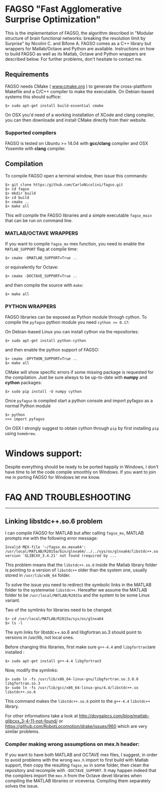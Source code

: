 # FAGSO "Fast Agglomerative Surprise Optimization"

This is the implementation of FAGSO, the algorithm described in "Modular structure of brain functional networks: breaking the resolution limit by Surprise" by Nicolini C. and Bifone A.
FAGSO comes as a C++ library but wrappers for Matlab/Octave and Python are available. Instructions on how to build FAGSO as well as its Matlab, Octave and Python wrappers are described below.
For further problems, don't hesitate to contact me.

## Requirements
FAGSO needs CMake ( www.cmake.org ) to generate the cross-plattform Makefile and a C/C++ compiler to make the executable.
On Debian-based systems this should suffice:

    $> sudo apt-get install build-essential cmake

On OSX you'd need of a working installation of XCode and clang compiler, you can then downloade and install CMake directly from their website.

### Supported compilers
FAGSO is tested on Ubuntu >= 14.04 with **gcc/clang** compiler and OSX Yosemite with **clang** compiler.

## Compilation
To compile FAGSO open a terminal window, then issue this commands:

    $> git clone https:/github.com/CarloNicolini/fagso.git
    $> cd fagso
    $> mkdir build
    $> cd build
    $> cmake ..
    $> make all

This will compile the FAGSO libraries and a simple executable `fagso_main` that can be run on command line.

### MATLAB/OCTAVE WRAPPERS
If you want to compile `fagso_mx` mex function, you need to enable the `MATLAB_SUPPORT` flag at compile time:

    $> cmake -DMATLAB_SUPPORT=True ..

or equivalently for Octave:

    $> cmake -DOCTAVE_SUPPORT=True ..

and then compile the source with `make`:

    $> make all

### PYTHON WRAPPERS
FAGSO libraries can be exposed as Python module through cython.
To compile the `pyfagso` python module you need `cython >= 0.17`:

On Debian-based Linux you can install cython via the repositories:

    $> sudo apt-get install python-cython

and then enable the python support of FAGSO:

    $> cmake -DPYTHON_SUPPORT=True ..
    $> make all

CMake will show specific errors if some missing package is requested for the compilation. Just be sure always to be up-to-date with **numpy** and **cython** packages:

    $> sudo pip install -U numpy cython


Once `pyfagso` is compiled start a python console and import pyfagso as a normal Python module

    $> python
    >>> import pyfagso

On OSX I strongly suggest to obtain cython through `pip` by first installing `pip` using `homebrew`. 

# Windows support:
Despite everything should be ready to be ported happily in Windows, I don't have time to let the code compile smoothly on Windows. If you want to join me in porting FAGSO for Windows let me know.

# FAQ AND TROUBLESHOOTING
---

## Linking libstdc++.so.6 problem

I can compile FAGSO for MATLAB but after calling `fagso_mx`, MATLAB prompts me with the following error message:

```
Invalid MEX-file '~/fagso_mx.mexa64': /usr/local/MATLAB/R2015a/bin/glnxa64/../../sys/os/glnxa64/libstdc++.so.6: version `GLIBCXX_3.4.21' not found (required by ...
```

This problem means that the `libstdc++.so.6` inside the Matlab library folder is pointing to a version of `libstdc++` older than the system one, usually stored in `/usr/lib/x86_64` folder.

To solve the issue you need to redirect the symbolic links in the MATLAB folder to the systemwise `libstdc++`. Hereafter we assume the MATLAB folder to be `/usr/local/MATLAB/R2015a` and the system to be some Linux variant.

Two of the symlinks for libraries need to be changed:

```
$> cd /usr/local/MATLAB/R2015a/sys/os/glnxa64
$> ls -l
```

The sym links for libstdc++.so.6 and libgfortran.so.3 should point to versions in /usr/lib, not local ones.


Before changing this libraries, first make sure `g++-4.4` and `libgfortran3`are installed :

```
$> sudo apt-get install g++-4.4 libgfortran3
```

Now, modify the symlinks:

```
$> sudo ln -fs /usr/lib/x86_64-linux-gnu/libgfortran.so.3.0.0 libgfortran.so.3
$> sudo ln -fs /usr/lib/gcc/x86_64-linux-gnu/4.4/libstdc++.so libstdc++.so.6
```

This command makes the `libstdc++.so.6` point to the `g++-4.4` `libstdc++` library.

For other informations take a look at http://dovgalecs.com/blog/matlab-glibcxx_3-4-11-not-found/ or https://github.com/RobotLocomotion/drake/issues/960 which are very similar problems.

### Compiler making wrong assumptions on mex.h header:

If you want to have both MATLAB and OCTAVE mex files, I suggest, in order to avoid problems with the wrong `mex.h` import to first build with Matlab support, then copy the resulting `fagso_mx` in some folder, then clean the repository and recompile with `-DOCTAVE_SUPPORT`. It may happen indeed that the compilers import the `mex.h` from the Octave devel libraries when compiling the MATLAB libraries or viceversa. Compiling them separately solves the issue.
